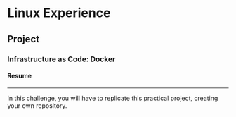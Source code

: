 
# Linux Experience

## Project

### Infrastructure as Code: Docker

#### Resume
***
In this challenge, you will have to replicate this practical project, creating your own repository.
